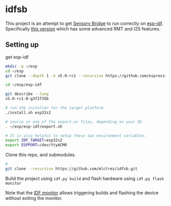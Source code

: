 # idfsb

This project is an attempt to get [Sensory Bridge](https://github.com/connornishijima/SensoryBridge) to run correctly on
[esp-idf](https://github.com/espressif/esp-idf).
Specifically [this version](https://github.com/espressif/esp-idf/releases/tag/v5.0-rc1)
which has some advanced RMT and I2S features.

## Setting up

get esp-idf

```bash
mkdir -p ~/esp
cd ~/esp
git clone --depth 1 -b v5.0-rc1 --recursive https://github.com/espressif/esp-idf.git

cd ~/esp/esp-idf

git describe --long
v5.0-rc1-0-g3f2f35b

# run the installer for the target platform
./install.sh esp32s2

# source in one of the export.xx files, depending on your OS
. ~/esp/esp-idf/export.sh

# It is also helpful to setup these two environment variables.  
export IDF_TARGET=esp32s2
export ESPPORT=/dev/ttyACM0


```

Clone this repo, and submodules.

```bash
# 
git clone --recursive https://github.com/mlctrez/idfsb.git
```

Build the project using `idf.py build` and flash hardware using `idf.py flash monitor`

Note that
the [IDF monitor](https://docs.espressif.com/projects/esp-idf/en/latest/esp32/api-guides/tools/idf-monitor.html) allows
triggering builds and flashing the device without exiting the monitor.


